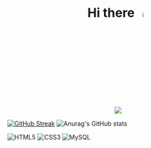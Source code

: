 
<h1 align="center">Hi there <a href="https://www.gautamkrishnar.com/"><img src="https://media.giphy.com/media/hvRJCLFzcasrR4ia7z/giphy.gif" width="5%"></a> </h1>

<p align="center">
  <img src="https://github.com/demartini/demartini/blob/master/code.gif">
</p>



  
[![GitHub Streak](https://streak-stats.demolab.com?user=itsscienceyo&theme=windows-dark)](https://git.io/streak-stats)
![Anurag's GitHub stats](https://github-readme-stats.vercel.app/api?username=itsscienceyo&show_icons=true&theme=dark)

![HTML5](https://img.shields.io/badge/html5-%23E34F26.svg?style=for-the-badge&logo=html5&logoColor=white)
![CSS3](https://img.shields.io/badge/css3-%231572B6.svg?style=for-the-badge&logo=css3&logoColor=white)
![MySQL](https://img.shields.io/badge/MySQL-00000F?style=for-the-badge&logo=mysql&logoColor=white)
